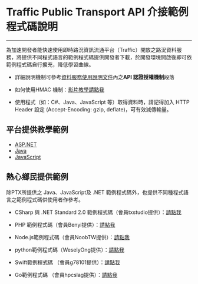 # Traffic Public Transport API 介接範例程式碼說明

---

為加速開發者能快速使用即時路況資訊流通平台（Traffic）開放之路況資料服務，將提供不同程式語言的範例程式碼提供開發者下載，於開發環境開啟後即可依範例程式碼自行擴充，降低學習曲線。

- 詳細說明機制可參考[資料服務使用說明文件](https://gist.github.com/ptxmotc/383118204ecf7192bdf96bc0197bb981)內之**API 認證授權機制**段落

- 如何使用HMAC 機制：[影片教學請點我](https://www.youtube.com/watch?v=m6mjfnvfeZE&feature=youtu.be)

- 使用程式（如：C#、Java、JavaScript 等）取得資料時，請記得加入 HTTP Header 設定 (Accept-Encoding: gzip, deflate)，可有效減傳輸量。

## 平台提供教學範例

- [ASP.NET](https://github.com/trafficmotc/Sample-code/tree/master/ASP.NET)
- [Java](https://github.com/trafficmotc/Sample-code/tree/master/Java)
- [JavaScript](https://github.com/trafficmotc/Sample-code/tree/master/JavaScript)

## 熱心鄉民提供範例

除PTX所提供之 Java、JavaScript及 .NET 範例程式碼外，也提供不同種程式語言之範例程式碼供使用者作參考。

- CSharp 與 .NET Standard 2.0 範例程式碼（會員txstudio提供）：[請點我](https://github.com/txstudio/ptx-api-authorize-httpclient-sample)

- PHP 範例程式碼（會員Benyi提供）：[請點我](https://gist.github.com/banqhsia/e157a68f730785c0727481d57e5325e0)

- Node.js範例程式碼（會員NoobTW提供）：[請點我](https://github.com/trafficmotc/Sample-code/tree/master/Node.js)

- python範例程式碼（WeselyOng提供）：[請點我](https://github.com/trafficmotc/Sample-code/tree/master/Python3)

- Swift範例程式碼 （會員g78101提供）：[請點我](https://github.com/trafficmotc/Sample-code/tree/master/Swift)

- Go範例程式碼 （會員hpcslag提供）：[請點我](https://github.com/trafficmotc/Sample-code/tree/master/Golang)


